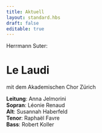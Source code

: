 ```yaml
---
title: Aktuell
layout: standard.hbs
draft: false
editable: true
---
```

Herrmann Suter:  
# Le Laudi
mit dem Akademischen Chor Zürich
  
**Leitung**: Anna Jelmorini  
**Sopran**: Léonie Renaud  
**Alt**: Susannah Haberfeld  
**Tenor**: Raphaël Favre  
**Bass**: Robert Koller